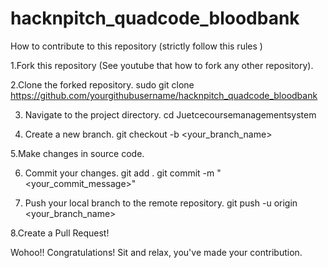 # hacknpitch_quadcode_bloodbank

How to contribute to this repository (strictly follow this rules )

1.Fork this repository (See youtube that how to fork any other repository).

2.Clone the forked repository. 
sudo git clone https://github.com/yourgithubusername/hacknpitch_quadcode_bloodbank

3. Navigate to the project directory. 
cd Juetcecoursemanagementsystem

4. Create a new branch.
git checkout -b <your_branch_name>

5.Make changes in source code.

6. Commit your changes.
git add . 
git commit -m "<your_commit_message>"

7. Push your local branch to the remote repository.
git push -u origin <your_branch_name>

8.Create a Pull Request!

Wohoo!! Congratulations! Sit and relax, you've made your contribution.
